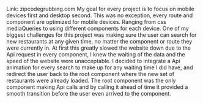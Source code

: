 Link: zipcodegrubbing.com
My goal for every project is to focus on mobile devices first and desktop second. This was no exception, every route and component are optimized
for mobile devices. Ranging from css mediaQueries to using different components for each device. One of my biggest challenges for this project was making sure the
user can search for new restaurants at any given time, no matter the component or route they were currently in. At first this greatly slowed the website down due
to the Api request in every component, I knew the waiting of the data and the speed of the website were unacceptable. I decided to integrate a Api animation for every search
to make up for any waiting time I did have, and redirect the user back to the root component where the new set of restaurants were already loaded. The root component was the 
only component making Api calls and by calling it ahead of time it provided a smooth transition before the user even arrived to the component. 
